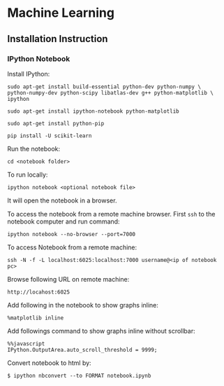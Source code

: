 # Machine Learning

## Installation Instruction

### IPython Notebook

Install IPython:

    sudo apt-get install build-essential python-dev python-numpy \
    python-numpy-dev python-scipy libatlas-dev g++ python-matplotlib \
    ipython
    
    sudo apt-get install ipython-notebook python-matplotlib
    
    sudo apt-get install python-pip
    
    pip install -U scikit-learn

Run the notebook:

    cd <notebook folder>
    
To run locally:

    ipython notebook <optional notebook file>
    
It will open the notebook in a browser.

To access the notebook from a remote machine browser. First `ssh` to the notebook computer and run command:

    ipython notebook --no-browser --port=7000
    
To access Notebook from a remote machine:

    ssh -N -f -L localhost:6025:localhost:7000 username@<ip of notebook pc>
    
Browse following URL on remote machine:

    http://locahost:6025

Add following in the notebook to show graphs inline:

    %matplotlib inline
    
Add followings command to show graphs inline without scrollbar:

    %%javascript
    IPython.OutputArea.auto_scroll_threshold = 9999;

Convert notebook to html by:

    $ ipython nbconvert --to FORMAT notebook.ipynb
